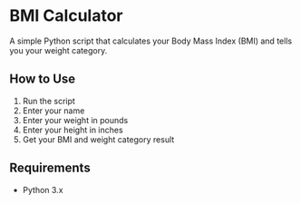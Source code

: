 # BMI Calculator

A simple Python script that calculates your Body Mass Index (BMI) and tells you your weight category.

## How to Use
1. Run the script
2. Enter your name
3. Enter your weight in pounds
4. Enter your height in inches
5. Get your BMI and weight category result

## Requirements
- Python 3.x
